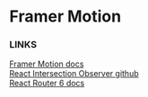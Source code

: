 # Framer Motion

### LINKS
[Framer Motion docs](https://www.framer.com/docs) \
[React Intersection Observer github](https://github.com/thebuilder/react-intersection-observer) \
[React Router 6 docs](https://reactrouter.com/docs/en/v6/upgrading/v5)